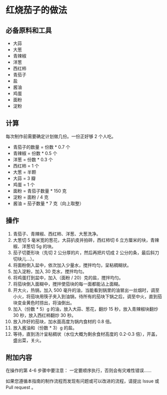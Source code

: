 # 红烧茄子的做法

## 必备原料和工具

- 大蒜
- 大葱
- 青辣椒
- 洋葱
- 西红柿
- 青茄子
- 盐
- 酱油
- 鸡蛋
- 面粉
- 淀粉

## 计算

每次制作前需要确定计划做几份。一份正好够 2 个人吃。


- 青茄子的数量 = 份数 * 0.7 个
- 青辣椒 = 份数 * 0.5 个
- 洋葱 = 份数 * 0.3 个
- 西红柿 = 1 个
- 大葱 = 半颗
- 大蒜 = 3 瓣
- 鸡蛋 = 1 个
- 面粉 = 青茄子数量 * 150 克
- 淀粉 = 面粉 / 4 克
- 酱油 = 茄子数量 * 7 克（向上取整）

## 操作

1. 青茄子、青辣椒、西红柿、洋葱、大葱洗净。
1. 大葱切 5 毫米宽的葱花，大蒜扒皮并拍碎，西红柿切 6 立方厘米的块，青辣椒、洋葱切 5g 的块。
1. 茄子切菱形块（先切 2 公分厚的片，然后再把片切成 2 公分的条，最后斜刀切块儿...）。
1. 将面粉倒入盆中，依次加入少量水，搅拌均匀，呈粘稠糊状。
1. 加入淀粉，加入 30 克水，搅拌均匀。
1. 将鸡蛋打到盆中，加入（面粉 / 20）克的盐，搅拌均匀。
1. 将茄块倒入面糊中，搅拌使茄块的每一面都能沾上面糊。
1. 开大火，热锅，加入 500 毫升的油，当能看到锅里的油冒出一丝烟时，调至小火，将茄块用筷子夹入到油锅，待所有的茄块下锅之后，调至中火，直到茄块变金黄色时捞出，将油倒出。
1. 加入（份数 * 5）g 的油，放入大蒜、葱花，翻炒 15 秒，放入青辣椒块翻炒 30 秒，放入西红柿翻炒 30 秒。
1. 放入炸好的茄块，加水面高度为锅内食材的 0.8 倍。
1. 放入酱油和（份数 * 3）g 的盐。
1. 等待，直到汤汁呈粘稠状（水位大概为剩余食材高度的 0.2-0.3 倍），开盖，盛出菜，关火。

## 附加内容

在操作的第 4-6 步骤中要注意：
一定要顺序执行，否则会有灾难性错误......

如果您遵循本指南的制作流程而发现有问题或可以改进的流程，请提出 Issue 或 Pull request 。
